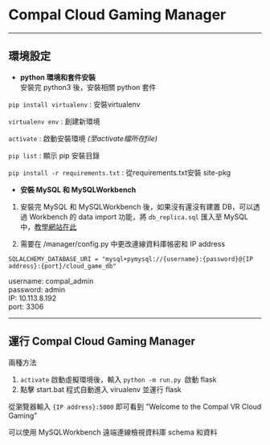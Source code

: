 # Compal Cloud Gaming Manager
____________________________________________
## 環境設定
* **python 環境和套件安裝**
<br>安裝完 python3 後，安裝相關 python 套件

`pip install virtualenv` : 安裝virtualenv

`virtualenv env`  : 創建新環境

`activate` : 啟動安裝環境 *(至activate檔所在file)*

`pip list` : 顯示 pip 安裝目錄

`pip install -r requirements.txt` : 從requirements.txt安裝 site-pkg

* **安裝 MySQL 和 MySQLWorkbench**

1. 安裝完 MySQL 和 MySQLWorkbench 後，如果沒有還沒有建置 DB，可以透過 Workbench 的 data import 功能，將 `db_replica.sql` 匯入至 MySQL 中，[教學網站在此](https://mnya.tw/cc/word/1395.html)
  

2. 需要在 /manager/config.py 中更改連線資料庫帳密和 IP address
  
`SQLALCHEMY_DATABASE_URI = "mysql+pymysql://{username}:{password}@{IP address}:{port}/cloud_game_db"`

username: compal_admin
<br>password: admin
<br>IP: 10.113.8.192
<br>port: 3306
_____________________________________________
## 運行 Compal Cloud Gaming Manager
兩種方法
1. `activate` 啟動虛擬環境後，輸入 `python -m run.py `啟動 flask
2. 點擊 start.bat 程式自動進入 virualenv 並運行 flask

從瀏覽器輸入 `{IP address}:5000` 即可看到 "Welcome to the Compal VR Cloud Gaming"

可以使用 MySQLWorkbench 遠端連線檢視資料庫 schema 和資料
